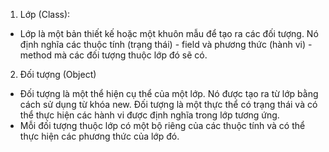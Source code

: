 1. Lớp (Class):

- Lớp là một bản thiết kế hoặc một khuôn mẫu để tạo ra các đối tượng. Nó định nghĩa các thuộc tính (trạng thái) - field và phương thức (hành vi) - method mà các đối tượng thuộc lớp đó sẽ có.

2. Đối tượng (Object)

- Đối tượng là một thể hiện cụ thể của một lớp. Nó được tạo ra từ lớp bằng cách sử dụng từ khóa new. Đối tượng là một thực thể có trạng thái và có thể thực hiện các hành vi được định nghĩa trong lớp tương ứng.
- Mỗi đối tượng thuộc lớp có một bộ riêng của các thuộc tính và có thể thực hiện các phương thức của lớp đó.